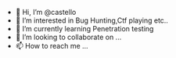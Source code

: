 - 👋 Hi, I’m @castello
- 👀 I’m interested in Bug Hunting,Ctf playing etc..
- 🌱 I’m currently learning Penetration testing
- 💞️ I’m looking to collaborate on ...
- 📫 How to reach me ...

<!---
Cybercastello/Cybercastello is a ✨ special ✨ repository because its `README.md` (this file) appears on your GitHub profile.
You can click the Preview link to take a look at your changes.
--->
